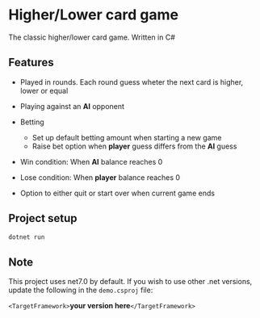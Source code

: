 
# Higher/Lower card game

The classic higher/lower card game. Written in C#


## Features
- Played in rounds. Each round guess wheter the next card is higher, lower or equal
- Playing against an **AI** opponent

- Betting
  - Set up default betting amount when starting a new game
  - Raise bet option when **player** guess differs from the **AI** guess
- Win condition: When **AI** balance reaches 0
- Lose condition: When **player** balance reaches 0
- Option to either quit or start over when current game ends


## Project setup


```sh
dotnet run
```

## Note

This project uses net7.0 by default. If you wish to use other .net versions, update the following in the `demo.csproj` file:

`<TargetFramework>`**your version here**`</TargetFramework>`
